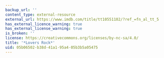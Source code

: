 ```yaml
---
backup_url: ''
content_type: external-resource
external_url: https://www.imdb.com/title/tt10551102/?ref_=fn_al_tt_5
has_external_licence_warning: true
has_external_license_warning: true
is_broken: ''
license: https://creativecommons.org/licenses/by-nc-sa/4.0/
title: '*Lovers Rock*'
uid: 05b06502-b38d-41a1-95a4-05b3b5a05475
---
```

